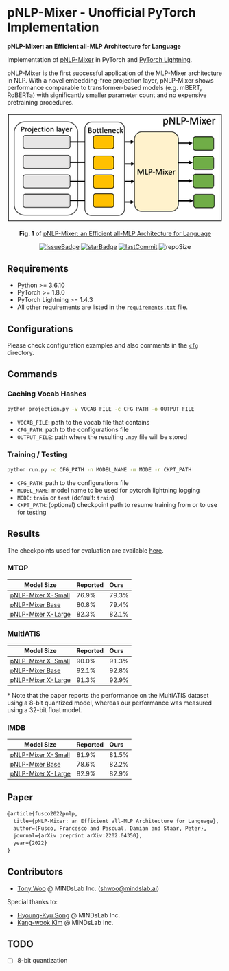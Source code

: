 # pNLP-Mixer - Unofficial PyTorch Implementation

**pNLP-Mixer: an Efficient all-MLP Architecture for Language**

Implementation of [pNLP-Mixer](https://arxiv.org/abs/2202.04350) in PyTorch and [PyTorch Lightning](https://www.pytorchlightning.ai/).

pNLP-Mixer is the first successful application of the MLP-Mixer architecture in NLP.  With a novel embedding-free projection layer, pNLP-Mixer shows performance comparable to transformer-based models (e.g. mBERT, RoBERTa) with significantly smaller parameter count and no expensive pretraining procedures. 


<div align="center">
<p align="center">
<img src="figures/architecture.png" alt="architecture" width="600"/>
</p>

**Fig. 1** of [pNLP-Mixer: an Efficient all-MLP Architecture for Language](https://arxiv.org/abs/2202.04350)

[![issueBadge](https://img.shields.io/github/issues/mindslab-ai/pnlp-mixer?style=flat-square)](https://github.com/mindslab-ai/pnlp-mixer/issues)
[![starBadge](https://img.shields.io/github/stars/mindslab-ai/pnlp-mixer?style=flat-square)](https://github.com/mindslab-ai/pnlp-mixer/stargazers)
[![lastCommit](https://img.shields.io/github/last-commit/mindslab-ai/pnlp-mixer?style=flat-square)](https://github.com/mindslab-ai/pnlp-mixer/commits/master)
![repoSize](https://img.shields.io/github/repo-size/mindslab-ai/pnlp-mixer?style=flat-square)

</div>

## Requirements

* Python >= 3.6.10
* PyTorch >= 1.8.0
* PyTorch Lightning >= 1.4.3
* All other requirements are listed in the [`requirements.txt`](./requirements.txt) file.

## Configurations

Please check configuration examples and also comments in the [`cfg`](./cfg) directory.

## Commands

### Caching Vocab Hashes

```bash
python projection.py -v VOCAB_FILE -c CFG_PATH -o OUTPUT_FILE
```

* `VOCAB_FILE`: path to the vocab file that contains 
* `CFG_PATH`: path to the configurations file
* `OUTPUT_FILE`: path where the resulting `.npy` file will be stored

### Training / Testing

```bash
python run.py -c CFG_PATH -n MODEL_NAME -m MODE -r CKPT_PATH
```

* `CFG_PATH`: path to the configurations file
* `MODEL_NAME`: model name to be used for pytorch lightning logging
* `MODE`: `train` or `test` (default: `train`)
* `CKPT_PATH`: (optional) checkpoint path to resume training from or to use for testing

## Results

The checkpoints used for evaluation are available [here](https://drive.google.com/drive/folders/1WjXU-PWdPtoAr0sU4RfWh_mMSnw_vnr4?usp=sharing).

### MTOP

| Model Size                                                   | Reported | Ours  |
| ------------------------------------------------------------ | -------- | :---- |
| [pNLP-Mixer X-Small](https://drive.google.com/file/d/13v5-RUtug3TJtLl1amwAfOiQCrQZzZse/view?usp=sharing) | 76.9%    | 79.3% |
| [pNLP-Mixer Base](https://drive.google.com/file/d/15HT1OnKgurR8p9XAcwVcxd8WkOIvJ4Zp/view?usp=sharing) | 80.8%    | 79.4% |
| [pNLP-Mixer X-Large](https://drive.google.com/file/d/1tUYXbdHEA_sY_U6sgGg9F4IWjz8DyHOI/view?usp=sharing) | 82.3%    | 82.1% |

### MultiATIS

| Model Size                                                   | Reported | Ours  |
| ------------------------------------------------------------ | -------- | :---- |
| [pNLP-Mixer X-Small](https://drive.google.com/file/d/1Lmh0bEETVEZ_JBSbvOU39Sqd5JkIeTd1/view?usp=sharing) | 90.0%    | 91.3% |
| [pNLP-Mixer Base](https://drive.google.com/file/d/1UD6GpuOUdsAaZ48tT6LF9nCe_Jf-MwkT/view?usp=sharing) | 92.1%    | 92.8% |
| [pNLP-Mixer X-Large](https://drive.google.com/file/d/1M2muPWT2twPsOhDWDPvJthTFNYdulygh/view?usp=sharing) | 91.3%    | 92.9% |

\* Note that the paper reports the performance on the MultiATIS dataset using a 8-bit quantized model, whereas our performance was measured using a 32-bit float model. 

### IMDB

| Model Size                                                   | Reported | Ours  |
| ------------------------------------------------------------ | -------- | :---- |
| [pNLP-Mixer X-Small](https://drive.google.com/file/d/1g665UEzBW1b3sO9dvEV58lEfN1G3YJP3/view?usp=sharing) | 81.9%    | 81.5% |
| [pNLP-Mixer Base](https://drive.google.com/file/d/1bu3KDWPmINLDtqquwl590oq8Z8m5tq4H/view?usp=sharing) | 78.6%    | 82.2% |
| [pNLP-Mixer X-Large](https://drive.google.com/file/d/1cWVg5CdzKoqPFFxIyvexPJqncQK0G8ii/view?usp=sharing) | 82.9%    | 82.9% |

## Paper

```latex
@article{fusco2022pnlp,
  title={pNLP-Mixer: an Efficient all-MLP Architecture for Language},
  author={Fusco, Francesco and Pascual, Damian and Staar, Peter},
  journal={arXiv preprint arXiv:2202.04350},
  year={2022}
}
```

## Contributors

* [Tony Woo](https://github.com/tonyswoo) @ MINDsLab Inc. ([shwoo@mindslab.ai](mailto:shwoo@mindslab.ai))

Special thanks to: 

* [Hyoung-Kyu Song](https://github.com/deepkyu) @ MINDsLab Inc. 
* [Kang-wook Kim](https://github.com/wookladin) @ MINDsLab Inc.

## TODO

- [ ] 8-bit quantization
